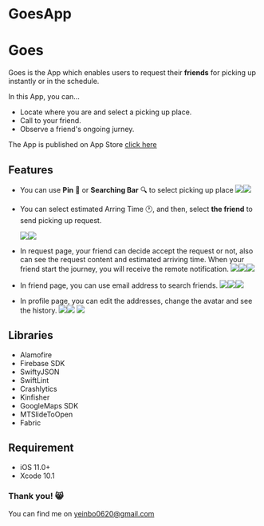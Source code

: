 # GoesApp


# Goes

<!-- Put the link to this slide here so people can follow -->
Goes is the App which enables users to request their **friends** for picking up instantly or in the schedule.

In this App, you can...

- Locate where you are and select a picking up place.
- Call to your friend. 
- Observe a friend's ongoing jurney.

The App is published on App Store [click here](https://itunes.apple.com/tw/app/goes/id1461737679?mt=8)


## Features

- You can use **Pin** :round_pushpin: or **Searching Bar** :mag: to select picking up place 
![](https://i.imgur.com/phyzkAn.png)![](https://i.imgur.com/GCKpGtn.png)

- You can select estimated Arring Time :clock1:, and then, select **the friend** to send picking up request.

  ![](https://i.imgur.com/PjnDn6k.png)![](https://i.imgur.com/hfPSE1k.png)
  
- In request page, your friend can decide accept the request or not, also can see the request content and estimated arriving time. When your friend start the journey, you will receive the remote notification.
![](https://i.imgur.com/QNnct6E.png)![](https://i.imgur.com/UEP4V8z.png)![](https://i.imgur.com/dKXKu0I.png)



- In friend page, you can use email address to search friends.
![](https://i.imgur.com/2Ip5U19.png)![](https://i.imgur.com/Cy7cH5x.png)![](https://i.imgur.com/ufbEwVW.png)


- In profile page, you can edit the addresses, change the avatar and see the history.
![](https://i.imgur.com/G3zxxyB.png)![](https://i.imgur.com/Vx46a3M.png) ![](https://i.imgur.com/WMrmSDQ.png)


 

## 

## Libraries
- Alamofire
- Firebase SDK
- SwiftyJSON
- SwiftLint
- Crashlytics
- Kinfisher
- GoogleMaps SDK
- MTSlideToOpen
- Fabric

## Requirement
- iOS 11.0+
- Xcode 10.1


### Thank you!  :smile_cat: 

You can find me on yeinbo0620@gmail.com
